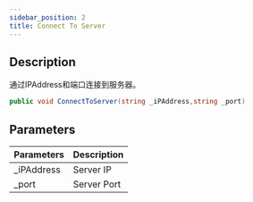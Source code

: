```yaml
---
sidebar_position: 2
title: Connect To Server
---
```


## Description

通过IPAddress和端口连接到服务器。

```cs
public void ConnectToServer(string _iPAddress,string _port)
```

## Parameters

| Parameters  | Description |
| ----------- | ----------- |
| \_iPAddress | Server IP   |
| \_port      | Server Port |